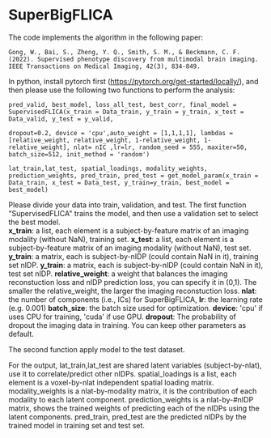# SuperBigFLICA
The code implements the algorithm in the following paper:
```
Gong, W., Bai, S., Zheng, Y. Q., Smith, S. M., & Beckmann, C. F. (2022). Supervised phenotype discovery from multimodal brain imaging. IEEE Transactions on Medical Imaging, 42(3), 834-849.

```

In python, install pytorch first (https://pytorch.org/get-started/locally/), and then please use the following two functions to perform the analysis:

```
pred_valid, best_model, loss_all_test, best_corr, final_model = SupervisedFLICA(x_train = Data_train, y_train = y_train, x_test = Data_valid, y_test = y_valid,
                                                              dropout=0.2, device = 'cpu',auto_weight = [1,1,1,1], lambdas = [relative_weight, relative_weight, 1-relative_weight, 1-relative_weight], nlat= nIC ,lr=lr, random_seed = 555, maxiter=50, batch_size=512, init_method = 'random')
                   
lat_train,lat_test, spatial_loadings, modality_weights, prediction_weights, pred_train, pred_test = get_model_param(x_train = Data_train, x_test = Data_test, y_train=y_train, best_model = best_model)
```

Please divide your data into train, validation, and test.
The first function "SupervisedFLICA" trains the model, and then use a validation set to select the best model.                     
**x_train**: a list, each element is a subject-by-feature matrix of an imaging modality (without NaN), training set.
**x_test**: a list, each element is a subject-by-feature matrix of an imaging modality (without NaN), test set.
**y_train**: a matrix, each is subject-by-nIDP (could contain NaN in it), training set nIDP.
**y_train**: a matrix, each is subject-by-nIDP (could contain NaN in it), test set nIDP.
**relative_weight**: a weight that balances the imaging reconstuction loss and nIDP prediction loss, you can specify it in (0,1). The smaller the relative_weight, the larger the imaging reconstuction loss.
**nlat**: the number of components (i.e., ICs) for SuperBigFLICA,
**lr**: the learning rate (e.g. 0.001)
**batch_size**: the batch size used for optimization.
**device**: 'cpu' if uses CPU for training, 'cuda' if use GPU.
**dropout**: The probability of dropout the imaging data in training.
You can keep other parameters as default.


The second function apply model to the test dataset.

For the output,
lat_train,lat_test are shared latent variables (subject-by-nlat), use it to correlate/predict other nIDPs.
spatial_loadings is a list, each element is a voxel-by-nlat independent spatial loading matrix.
modality_weights is a nlat-by-modality matrix, it is the contribution of each modality to each latent component.
prediction_weights is a nlat-by-#nIDP matrix, shows the trained weights of predicting each of the nIDPs using the latent components.
pred_train, pred_test are the predicted nIDPs by the trained model in training set and test set.
